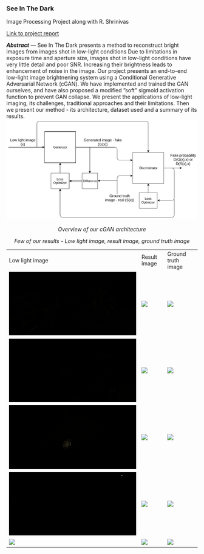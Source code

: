 ﻿---
layout: page
---

<h3><b>See In The Dark</b></h3>
Image Processing Project along with R. Shrinivas

[Link to project report](https://drive.google.com/file/d/197rulD8Zi53JZjOPDQwWhbxyBgTdWtoS/view?usp=sharing)

***Abstract*** — See In The Dark presents a method to reconstruct bright images from images shot in low-light conditions Due to limitations in exposure time and aperture size, images shot in low-light conditions have very little detail and poor SNR. Increasing their brightness leads to enhancement of noise in the image. Our project presents an end-to-end low-light image brightnening system using a Conditional Generative Adversarial Network (cGAN). We have implemented and trained the GAN ourselves, and have also proposed a modified ”soft” sigmoid activation function to prevent GAN collapse. We present the applications of low-light imaging, its challenges, traditional approaches and their limitations. Then we present our method - its architecture, dataset used and a summary of its results.
![](cGAN.png)
<p align="center"><em>Overview of our cGAN architecture</em></p>

<p align="center"><em>Few of our results - Low light image, result image, ground truth image</em></p>
<table>
	<tr>
		<td>Low light image</td>
		<td>Result image</td>
		<td>Ground truth image</td>
	</tr>
	<tr>
		<td><img src="dark1.png"></td>
		<td><img src="result1.png"></td>
		<td><img src="gt1.png"></td>
	</tr>
	<tr>
		<td><img src="dark2.png"></td>
		<td><img src="result2.png"></td>
		<td><img src="gt2.png"></td>
	</tr>
	<tr>
		<td><img src="dark3.png"></td>
		<td><img src="result3.png"></td>
		<td><img src="gt3.png"></td>
	</tr>
	<tr>
		<td><img src="dark4.png"></td>
		<td><img src="result4.png"></td>
		<td><img src="gt4.png"></td>
	</tr>
	<tr>
		<td><img src="dark5.png"></td>
		<td><img src="result5.png"></td>
		<td><img src="gt5.png"></td>
	</tr>
</table>